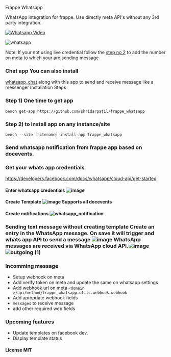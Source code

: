 Frappe Whatsapp

WhatsApp integration for frappe. Use directly meta API's without any 3rd party integration.

[![Whatsapp Video](https://img.youtube.com/vi/nq5Kcc5e1oc/0.jpg)](https://www.youtube.com/watch?v=nq5Kcc5e1oc)

![whatsapp](https://user-images.githubusercontent.com/11792643/203741234-29edeb1b-e2f9-4072-98c4-d73a84b48743.gif)

Note: If your not using live credential follow the [step no 2](https://developers.facebook.com/docs/whatsapp/cloud-api/get-started) to add the number on meta to which your are sending message

### Chat app You can also install
[whatsapp\_chat](https://frappecloud.com/marketplace/apps/whatsapp_chat) along with this app to send and receive message like a messenger Installation Steps

### Step 1) One time to get app 
`bench get-app https://github.com/shridarpatil/frappe_whatsapp` 
### Step 2) to install app on any instance/site
`bench --site [sitename] install-app frappe_whatsapp` 

### Send whatsapp notification from frappe app based on docevents. 
### Get your whats app credentials 
https://developers.facebook.com/docs/whatsapp/cloud-api/get-started 
#### Enter whatsapp credentials ![image](https://user-images.githubusercontent.com/11792643/198827382-90283b36-f8ab-430e-a909-1b600d6f5da4.png) 

#### Create Template ![image](https://user-images.githubusercontent.com/11792643/198827355-ebf9c113-f39a-4d37-98f7-38f719fb2d1f.png) Supports all docevents 

#### Create notifications ![whatsapp_notification](https://user-images.githubusercontent.com/11792643/198827295-f6d756a3-6289-40b3-99ea-0394efb61041.png) 

### Sending text message without creating template Create an entry in the WhatsApp message. On save it will trigger and whats app API to send a message ![image](https://user-images.githubusercontent.com/11792643/211518862-de2d3fbc-69c8-48e1-b000-8eebf20b75ab.png) WhatsApp messages are received via WhatsApp cloud API.![image](https://user-images.githubusercontent.com/11792643/211519625-a528abe2-ba24-46a4-bcbc-170f6b4e27fb.png) ![outgoing (1)](https://user-images.githubusercontent.com/11792643/211518647-45bfaa00-b06a-49c6-a3b3-3cf801d5ec68.gif) 

### Incomming message 
* Setup webhook on meta 
* Add verify token on meta and update the same on whatsapp settings 
* Add webhook url on meta
`<domain >/api/method/frappe_whatsapp.utils.webhook.webhook` 
* Add apropriate webhook fields 
* `messages` to receive message 
* add other required web fields 

### Upcoming features 
* Update templates on facebook dev. 
* Display template status 
 
#### License MIT
